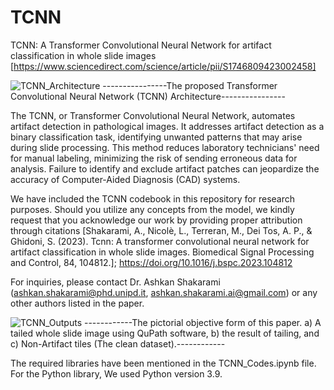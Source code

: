 # TCNN
TCNN: A Transformer Convolutional Neural Network for artifact classification in whole slide images [https://www.sciencedirect.com/science/article/pii/S1746809423002458]

![TCNN_Architecture](https://github.com/AshkanShakarami/TCNN/assets/101816571/918bdd8c-c72d-463d-ad6f-07f1085bfb4b)  ----------------The proposed Transformer Convolutional Neural Network (TCNN) Architecture----------------

The TCNN, or Transformer Convolutional Neural Network, automates artifact detection in pathological images. It addresses artifact detection as a binary classification task, identifying unwanted patterns that may arise during slide processing. This method reduces laboratory technicians' need for manual labeling, minimizing the risk of sending erroneous data for analysis. Failure to identify and exclude artifact patches can jeopardize the accuracy of Computer-Aided Diagnosis (CAD) systems.

We have included the TCNN codebook in this repository for research purposes. Should you utilize any concepts from the model, we kindly request that you acknowledge our work by providing proper attribution through citations [Shakarami, A., Nicolè, L., Terreran, M., Dei Tos, A. P., & Ghidoni, S. (2023). Tcnn: A transformer convolutional neural network for artifact classification in whole slide images. Biomedical Signal Processing and Control, 84, 104812.]; https://doi.org/10.1016/j.bspc.2023.104812

For inquiries, please contact Dr. Ashkan Shakarami (ashkan.shakarami@phd.unipd.it, ashkan.shakarami.ai@gmail.com) or any other authors listed in the paper.

![TCNN_Outputs](https://github.com/AshkanShakarami/TCNN/assets/101816571/859bcb1b-3190-48f7-924a-9c8922f4640b)
------------The pictorial objective form of this paper. a) A tailed whole slide image using QuPath software, b) the result of tailing, and c) Non-Artifact tiles (The clean dataset).------------

The required libraries have been mentioned in the TCNN_Codes.ipynb file. For the Python library, We used Python version 3.9.

